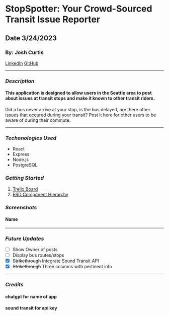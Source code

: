 # StopSpotter: Your Crowd-Sourced Transit Issue Reporter
## Date 3/24/2023
### By: Josh Curtis
[LinkedIn](https://www.linkedin.com/in/josh-curtis08/) [GitHub](https://github.com/jcurti2) 
***
### ***Description***
#### This application is designed to allow users in the Seattle area to post about issues at transit stops and make it known to other transit riders. 
Did a bus never arrive at your stop, is the bus delayed, are there other issues that occured during your transit? Post it here for other users to be aware of during their commute. 
***
### ***Techonologies Used***
* React
* Express
* Node.js
* PostgreSQL

### ***Getting Started***

1. [Trello Board](https://trello.com/b/uzyOVVXQ/st-issue-board)
2. [ERD Component Hierarchy](https://lucid.app/lucidchart/315462c6-0466-440d-907f-cd580dc1488d/edit?invitationId=inv_20a33e59-ae06-4caf-9481-d88ff10fccb3&page=0_0#)

### ***Screenshots***
#### Name


***
### ***Future Updates***
- [ ] Show Owner of posts
- [ ] Display bus routes/stops
- [x] ~~Strikethrough~~ Integrate Sound Transit API
- [x] ~~Strikethrough~~ Three columns with pertinent info
***
### ***Credits***
#### chatgpt for name of app
#### sound transit for api key
#### 
